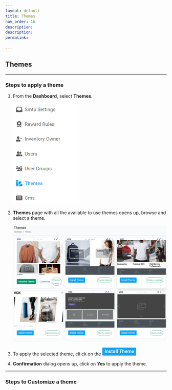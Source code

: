 ```yaml
---
layout: default
title: Themes
nav_order: 16
description: 
description: 
permalink: 

---
```


## Themes

---

### Steps to apply a theme

1. From the **Dashboard**, select **Themes**.

   ![theme_dashboard](../../images/themes/theme_dashboard.png)

2. **Themes** page with all the available to use themes opens up, browse and select a theme.

   ![theme_page](../../images/themes/theme_page.png)

3. To apply the selected theme, cli ck on the ![install_theme_button](../../images/buttons/installtheme.png)
4. **Confirmation** dialog opens up, click on **Yes** to apply the theme.

---

### Steps to Customize a theme
